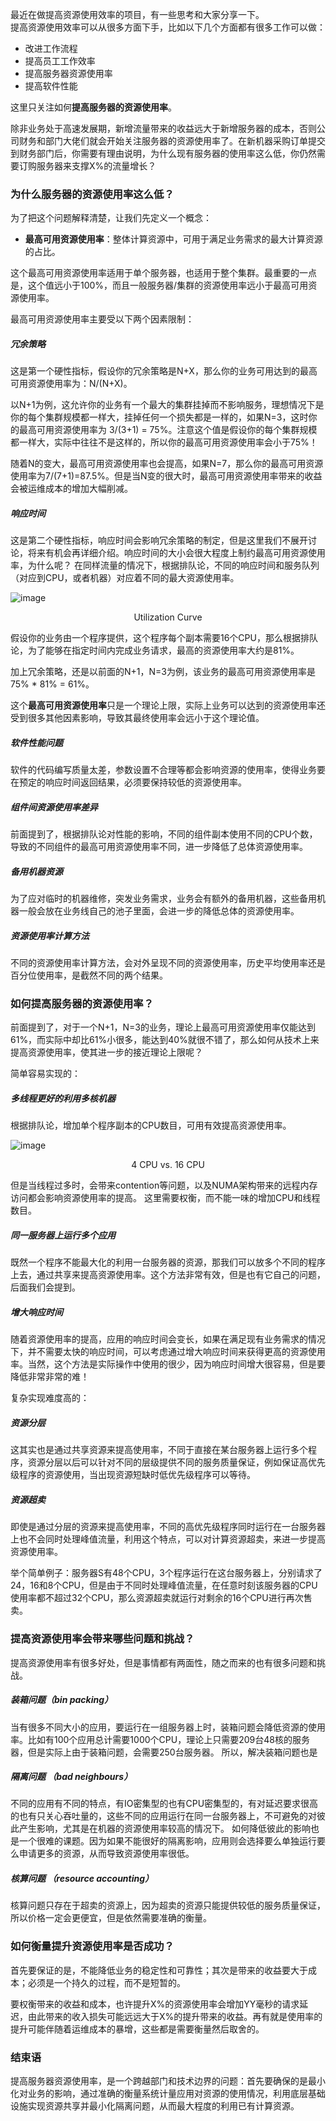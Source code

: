 最近在做提高资源使用效率的项目，有一些思考和大家分享一下。<br/>
提高资源使用效率可以从很多方面下手，比如以下几个方面都有很多工作可以做：
* 改进工作流程
* 提高员工工作效率
* 提高服务器资源使用率
* 提高软件性能

这里只关注如何**提高服务器的资源使用率**。

除非业务处于高速发展期，新增流量带来的收益远大于新增服务器的成本，否则公司财务和部门大佬们就会开始关注服务器的资源使用率了。在新机器采购订单提交到财务部门后，你需要有理由说明，为什么现有服务器的使用率这么低，你仍然需要订购服务器来支撑X%的流量增长？

### 为什么服务器的资源使用率这么低？
为了把这个问题解释清楚，让我们先定义一个概念：
* **最高可用资源使用率**：整体计算资源中，可用于满足业务需求的最大计算资源的占比。

这个最高可用资源使用率适用于单个服务器，也适用于整个集群。最重要的一点是，这个值远小于100%，而且一般服务器/集群的资源使用率远小于最高可用资源使用率。

最高可用资源使用率主要受以下两个因素限制：
##### 冗余策略
这是第一个硬性指标，假设你的冗余策略是N+X，那么你的业务可用达到的最高可用资源使用率为：N/(N+X)。

以N+1为例，这允许你的业务有一个最大的集群挂掉而不影响服务，理想情况下是你的每个集群规模都一样大，挂掉任何一个损失都是一样的，如果N=3，这时你的最高可用资源使用率为 3/(3+1) = 75%。注意这个值是假设你的每个集群规模都一样大，实际中往往不是这样的，所以你的最高可用资源使用率会小于75%！

随着N的变大，最高可用资源使用率也会提高，如果N=7，那么你的最高可用资源使用率为7/(7+1)=87.5%。但是当N变的很大时，最高可用资源使用率带来的收益会被运维成本的增加大幅削减。

##### 响应时间
这是第二个硬性指标，响应时间会影响冗余策略的制定，但是这里我们不展开讨论，将来有机会再详细介绍。响应时间的大小会很大程度上制约最高可用资源使用率，为什么呢？
在同样流量的情况下，根据排队论，不同的响应时间和服务队列（对应到CPU，或者机器）对应着不同的最大资源使用率。

![image](https://github.com/bigbighd604/wechat/blob/master/WhyMyServerHasLowUtilization/images/utilization-curve.png)
<p style="text-align: center;">Utilization Curve</p>
假设你的业务由一个程序提供，这个程序每个副本需要16个CPU，那么根据排队论，为了能够在指定时间内完成业务请求，最高的资源使用率大约是81%。

加上冗余策略，还是以前面的N+1，N=3为例，该业务的最高可用资源使用率是75% * 81% = 61%。

这个**最高可用资源使用率**只是一个理论上限，实际上业务可以达到的资源使用率还受到很多其他因素影响，导致其最终使用率会远小于这个理论值。
##### 软件性能问题
软件的代码编写质量太差，参数设置不合理等都会影响资源的使用率，使得业务要在预定的响应时间返回结果，必须要保持较低的资源使用率。

##### 组件间资源使用率差异
前面提到了，根据排队论对性能的影响，不同的组件副本使用不同的CPU个数，导致的不同组件的最高可用资源使用率不同，进一步降低了总体资源使用率。

##### 备用机器资源
为了应对临时的机器维修，突发业务需求，业务会有额外的备用机器，这些备用机器一般会放在业务线自己的池子里面，会进一步的降低总体的资源使用率。

##### 资源使用率计算方法
不同的资源使用率计算方法，会对外呈现不同的资源使用率，历史平均使用率还是百分位使用率，是截然不同的两个结果。

### 如何提高服务器的资源使用率？
前面提到了，对于一个N+1，N=3的业务，理论上最高可用资源使用率仅能达到61%，而实际中却比61%小很多，能达到40%就很不错了，那么如何从技术上来提高资源使用率，使其进一步的接近理论上限呢？

简单容易实现的：
##### 多线程更好的利用多核机器
根据排队论，增加单个程序副本的CPU数目，可用有效提高资源使用率。

![image](https://github.com/bigbighd604/wechat/blob/master/WhyMyServerHasLowUtilization/images/cpu-compare.png)
<p style="text-align: center;">4 CPU vs. 16 CPU</p>
但是当线程过多时，会带来contention等问题，以及NUMA架构带来的远程内存访问都会影响资源使用率的提高。 这里需要权衡，而不能一味的增加CPU和线程数目。

##### 同一服务器上运行多个应用
既然一个程序不能最大化的利用一台服务器的资源，那我们可以放多个不同的程序上去，通过共享来提高资源使用率。这个方法非常有效，但是也有它自己的问题，后面我们会提到。

##### 增大响应时间
随着资源使用率的提高，应用的响应时间会变长，如果在满足现有业务需求的情况下，并不需要太快的响应时间，可以考虑通过增大响应时间来获得更高的资源使用率。当然，这个方法是实际操作中使用的很少，因为响应时间增大很容易，但是要降低非常非常的难！

复杂实现难度高的：
##### 资源分层
这其实也是通过共享资源来提高使用率，不同于直接在某台服务器上运行多个程序，资源分层以后可以针对不同的层级提供不同的服务质量保证，例如保证高优先级程序的资源使用，当出现资源短缺时低优先级程序可以等待。

##### 资源超卖
即使是通过分层的资源来提高使用率，不同的高优先级程序同时运行在一台服务器上也不会同时处理峰值流量，利用这个特点，可以对计算资源超卖，来进一步提高资源使用率。

举个简单例子：服务器S有48个CPU，3个程序运行在这台服务器上，分别请求了24，16和8个CPU，但是由于不同时处理峰值流量，在任意时刻该服务器的CPU使用率都不超过32个CPU，那么资源超卖就运行对剩余的16个CPU进行再次售卖。

### 提高资源使用率会带来哪些问题和挑战？
提高资源使用率有很多好处，但是事情都有两面性，随之而来的也有很多问题和挑战。
##### 装箱问题（bin packing）
当有很多不同大小的应用，要运行在一组服务器上时，装箱问题会降低资源的使用率。比如有100个应用总计需要1000个CPU，理论上只需要209台48核的服务器，但是实际上由于装箱问题，会需要250台服务器。
所以，解决装箱问题也是

##### 隔离问题 （bad neighbours）
不同的应用有不同的特点，有IO密集型的也有CPU密集型的，有对延迟要求很高的也有只关心吞吐量的，这些不同的应用运行在同一台服务器上，不可避免的对彼此产生影响，尤其是在机器的资源使用率较高的情况下。
如何降低彼此的影响也是一个很难的课题。因为如果不能很好的隔离影响，应用则会选择要么单独运行要么申请更多的资源，从而导致资源使用率很低。

##### 核算问题 （resource accounting）
核算问题只存在于超卖的资源上，因为超卖的资源只能提供较低的服务质量保证，所以价格一定会更便宜，但是依然需要准确的衡量。

### 如何衡量提升资源使用率是否成功？
首先要保证的是，不能降低业务的稳定性和可靠性；其次是带来的收益要大于成本；必须是一个持久的过程，而不是短暂的。

要权衡带来的收益和成本，也许提升X%的资源使用率会增加YY毫秒的请求延迟，由此带来的收入损失可能远远大于X%的提升带来的收益。再有就是使用率的提升可能伴随着运维成本的暴增，这些都是需要衡量然后取舍的。


### 结束语
提高服务器资源使用率，是一个跨越部门和技术边界的问题：首先要确保的是最小化对业务的影响，通过准确的衡量系统计量应用对资源的使用情况，利用底层基础设施实现资源共享并最小化隔离问题，从而最大程度的利用已有计算资源。